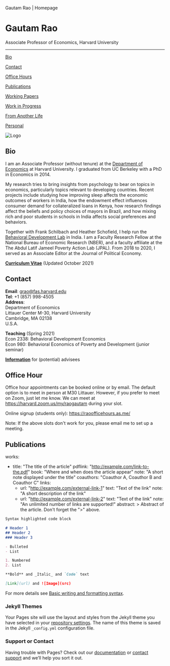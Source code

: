 Gautam Rao | Homepage  

Gautam Rao
==========

Associate Professor of Economics, Harvard University

* * *

[Bio](./#bio)

[Contact](./#contact)

[Office Hours](./#officehours)

[Publications](./#publications)

[Working Papers](./#workingpapers)

[Work in Progress](./#workinprogress)

[From Another Life](./#fromanotherlife)

[Personal](./#personal)

![Logo](./gr.jpg)

## Bio

I am an Associate Professor (without tenure) at the [Department of Economics](http://economics.harvard.edu/) at Harvard University. I graduated from UC Berkeley with a PhD in Economics in 2014. 

My research tries to bring insights from psychology to bear on topics in economics, particularly topics relevant to developing countries. Recent projects include studying how improving sleep affects the economic outcomes of workers in India, how the endowment effect influences consumer demand for collateralized loans in Kenya, how research findings affect the beliefs and policy choices of mayors in Brazil, and how mixing rich and poor students in schools in India affects social preferences and behaviors.

Together with Frank Schilbach and Heather Schofield, I help run the [Behavioral Development Lab](https://behavioraldevlab.org/index.html) in India. I am a Faculty Research Fellow at the National Bureau of Economic Research (NBER), and a faculty affiliate at the The Abdul Latif Jameel Poverty Action Lab (JPAL). From 2018 to 2020, I served as an Associate Editor at the Journal of Political Economy.

__[Curriculum Vitae](/pdf/Rao_CV_latest.pdf")__ (Updated October 2021)

## Contact
__Email__: [grao@fas.harvard.edu](grao@fas.harvard.edu)  
__Tel__: +1 (857) 998-4505  
__Address__:  
Department of Economics  
Littauer Center M-30, Harvard University  
Cambridge, MA 02138  
U.S.A.  

__Teaching__ (Spring 2021)  
Econ 2338: Behavioral Development Economics   
Econ 980: Behavioral Economics of Poverty and Development (junior seminar)

__[Information](/info_for_potential)__ for (potential) advisees

## Office Hour

Office hour appointments can be booked online or by email. The default option is to meet in person at M30 Littauer. However, if you prefer to meet on Zoom, just let me know. We can meet at https://harvard.zoom.us/my/raogautam during your slot. 

Online signup (students only):  https://raoofficehours.as.me/  

Note: If the above slots don't work for you, please email me to set up a meeting.

## Publications
works:
- title: "The title of the article"
  pdflink: "http://example.com/link-to-the.pdf"
  book: "Where and when does the article appear"
  note: "A short note displayed under the title"
  coauthors: "Coauthor A, Coauthor B and Coauthor C"
  links:
    - url: "http://example.com/external-link-1"
      text: "Text of the link"
      note: "A short description of the link"
    - url: "http://example.com/external-link-2"
      text: "Text of the link"
      note: "An unlimited number of links are supported!"
  abstract: >
    Abstract of the article. Don't forget the ">" above.
    
    
```markdown
Syntax highlighted code block

# Header 1
## Header 2
### Header 3

- Bulleted
- List

1. Numbered
2. List

**Bold** and _Italic_ and `Code` text

[Link](url) and ![Image](src)
```

For more details see [Basic writing and formatting syntax](https://docs.github.com/en/github/writing-on-github/getting-started-with-writing-and-formatting-on-github/basic-writing-and-formatting-syntax).

### Jekyll Themes

Your Pages site will use the layout and styles from the Jekyll theme you have selected in your [repository settings](https://github.com/mariamengyuwen/ns.github.io/settings/pages). The name of this theme is saved in the Jekyll `_config.yml` configuration file.

### Support or Contact

Having trouble with Pages? Check out our [documentation](https://docs.github.com/categories/github-pages-basics/) or [contact support](https://support.github.com/contact) and we’ll help you sort it out.
